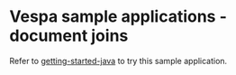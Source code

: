 <!-- Copyright Yahoo. Licensed under the terms of the Apache 2.0 license. See LICENSE in the project root. -->
# Vespa sample applications - document joins

Refer to [getting-started-java](https://cloud.vespa.ai/en/getting-started-java) to try this sample application.
